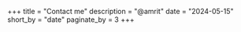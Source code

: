 +++
title = "Contact me"
description = "@amrit"
date = "2024-05-15"
short_by = "date" 
paginate_by = 3
+++
